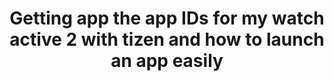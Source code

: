 ---
title: 'Getting app the app IDs for my watch active 2 with tizen and how to launch an app easily'
layout: post

external: true
blog: Everything Tech Review
blog_link: https://tech.aviparshan.com/2023/07/getting-app-app-ids-for-my-watch-active.html

categories: post
tags:
- Tizen
- SamsungWatch
---